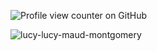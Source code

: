   ![Profile view counter on GitHub](https://komarev.com/ghpvc/?username=silethilln&color=ff0564)


![lucy-lucy-maud-montgomery](https://github.com/user-attachments/assets/42536fff-b4e3-4fd7-912f-4b8dbcf745f6)
